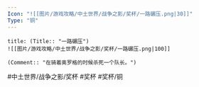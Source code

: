 ```yaml
---
Icon: "![[图片/游戏攻略/中土世界/战争之影/奖杯/一路碾压.png|30]]"
Type: "铜"
---
```

```ad-common-bronze-trophy
title: (Title:: "一路碾压")
![[图片/游戏攻略/中土世界/战争之影/奖杯/一路碾压.png|100]]

(Comment:: "在骑着奥罗格的时候杀死一个队长。")
```

#中土世界/战争之影/奖杯 #奖杯 #奖杯/铜
